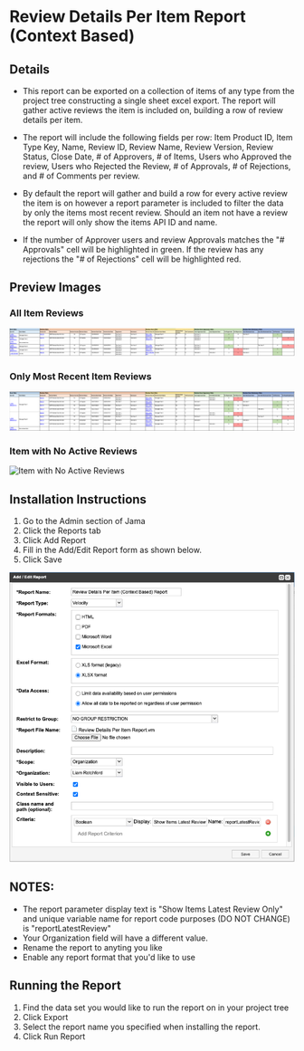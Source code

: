 # Review Details Per Item Report (Context Based)

## Details
- This report can be exported on a collection of items of any type from the project tree constructing a single sheet excel export. The report will gather active reviews the item is included on, building a row of review details per item. 

- The report will include the following fields per row: Item Product ID, Item Type Key, Name, Review ID, Review Name, Review Version, Review Status, 
Close Date, # of Approvers, # of Items, Users who Approved the review, Users who Rejected the Review, # of Approvals, # of Rejections, and # of Comments per review.

- By default the report will gather and build a row for every active review the item is on however a report parameter is included to filter the data by only the items most recent review. Should an item not have a review the report will only show the items API ID and name.

- If the number of Approver users and review Approvals matches the "# Approvals" cell will be highlighted in green. If the review has any rejections the "# of Rejections" cell will be highlighted red. 




## Preview Images

### All Item Reviews
![All Item Reviews](https://github.com/jamasoftware-ps/Community-Reports/blob/master/Review%20Center%20Reports/Review%20Details%20Per%20Item%20Context%20Based/All_Item_Reviews.png)

### Only Most Recent Item Reviews
![Only Most Recent Item Reviews](https://github.com/jamasoftware-ps/Community-Reports/blob/master/Review%20Center%20Reports/Review%20Details%20Per%20Item%20Context%20Based/Most_Recent_Item_Reviews.png)

### Item with No Active Reviews
![Item with No Active Reviews](https://github.com/jamasoftware-ps/Community-Reports/blob/master/Review%20Center%20Reports/Review%20Details%20Per%20Item%20Context%20Based/Item_Without_Review.png)

## Installation Instructions
1. Go to the Admin section of Jama
1. Click the Reports tab
1. Click Add Report
1. Fill in the Add/Edit Report form as shown below.
1. Click Save

![Report Configuration](https://github.com/jamasoftware-ps/Community-Reports/blob/master/Review%20Center%20Reports/Review%20Details%20Per%20Item%20Context%20Based/Config.png)

## NOTES: 
- The report parameter display text is "Show Items Latest Review Only" and unique variable name for report code purposes (DO NOT CHANGE) is "reportLatestReview"
- Your Organization field will have a different value.  
- Rename the report to anyting you like
- Enable any report format that you'd like to use

## Running the Report
1. Find the data set you would like to run the report on in your project tree 
1. Click Export
1. Select the report name you specified when installing the report.
1. Click Run Report
